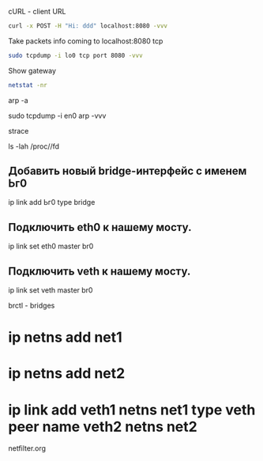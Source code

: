 
cURL - client URL

```bash
curl -x POST -H "Hi: ddd" localhost:8080 -vvv
```

Take packets info coming to localhost:8080 tcp
```bash
sudo tcpdump -i lo0 tcp port 8080 -vvv
```

Show gateway
```bash
netstat -nr
```

arp -a

sudo tcpdump -i en0 arp -vvv

strace

ls -lah /proc/<server proc>/fd

## Добавить новый bridge-интерфейс с именем Ьг0

ip link add Ьг0 type bridge

## Подключить eth0 к нашему мосту.

ip link set eth0 master br0

## Подключить veth к нашему мосту. 

ip link set veth master br0

brctl - bridges



# ip netns add net1
# ip netns add net2
# ip link add veth1 netns net1 type veth peer name veth2 netns net2

netfilter.org

